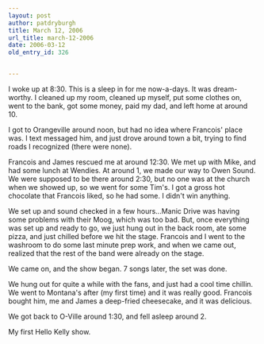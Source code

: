 ```yaml
---
layout: post
author: patdryburgh
title: March 12, 2006
url_title: march-12-2006
date: 2006-03-12
old_entry_id: 326


---
```


I woke up at 8:30. This is a sleep in for me now-a-days. It was dream-worthy. I cleaned up my room, cleaned up myself, put some clothes on, went to the bank, got some money, paid my dad, and left home at around 10. 

I got to Orangeville around noon, but had no idea where Francois' place was. I text messaged him, and just drove around town a bit, trying to find roads I recognized (there were none). 

Francois and James rescued me at around 12:30. We met up with Mike, and had some lunch at Wendies. At around 1, we made our way to Owen Sound. We were supposed to be there around 2:30, but no one was at the church when we showed up, so we went for some Tim's. I got a gross hot chocolate that Francois liked, so he had some. I didn't win anything. 

We set up and sound checked in a few hours...Manic Drive was having some problems with their Moog, which was too bad. But, once everything was set up and ready to go, we just hung out in the back room, ate some pizza, and just chilled before we hit the stage. Francois and I went to the washroom to do some last minute prep work, and when we came out, realized that the rest of the band were already on the stage. 

We came on, and the show began. 7 songs later, the set was done. 

We hung out for quite a while with the fans, and just had a cool time chillin. We went to Montana's after (my first time) and it was really good. Francois bought him, me and James a deep-fried cheesecake, and it was delicious. 

We got back to O-Ville around 1:30, and fell asleep around 2. 

My first Hello Kelly show.